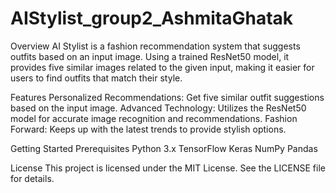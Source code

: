 # AIStylist_group2_AshmitaGhatak

Overview
AI Stylist is a fashion recommendation system that suggests outfits based on an input image. Using a trained ResNet50 model, it provides five similar images related to the given input, making it easier for users to find outfits that match their style.

Features
Personalized Recommendations: Get five similar outfit suggestions based on the input image.
Advanced Technology: Utilizes the ResNet50 model for accurate image recognition and recommendations.
Fashion Forward: Keeps up with the latest trends to provide stylish options.

Getting Started
Prerequisites
Python 3.x
TensorFlow
Keras
NumPy
Pandas

License
This project is licensed under the MIT License. See the LICENSE file for details.
